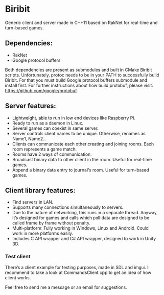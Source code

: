 # Biribit

Generic client and server made in C++11 based on RakNet for real-time and turn-based games.

## Dependencies:
- RakNet
- Google protocol buffers

Both dependencies are present as submodules and built in CMake Biribit scripts. Unfortunately, protoc needs to be in your PATH to successfully build Biribit. For that you must build Google protocol buffers submodule and install first.
For further instructions about how build protobuf, please visit: https://github.com/google/protobuf

## Server features:
- Lightweight, able to run in low end devices like Raspberry Pi.
- Ready to run as a daemon in Linux.
- Several games can coexist in same server.
- Server controls client names to be unique. Otherwise, renames as Name1, Name2…
- Clients can communicate each other creating and joining rooms. Each room represents a game match.
- Rooms have 2 ways of communication:
- Broadcast binary data to other client in the room. Useful for real-time games.
- Append a binary data entry to journal's room. Useful for turn-based games.

## Client library features:
- Find servers in LAN.
- Supports many connections simultaneously to servers.
- Due to the nature of networking, this runs in a separate thread. Anyway, it’s designed for games and calls which poll data are designed to be called frame by frame without penalty.
- Multi-platform: Fully working in Windows, Linux and Android. Could work in more platforms easily.
- Includes C API wrapper and C# API wrapper, designed to work in Unity 3D.

### Test client
There’s a client example for testing purposes, made in SDL and imgui. I recommend to take a look at CommandsClient.cpp to get an idea of how client works.

Feel free to send me a message or an email for suggestions.
